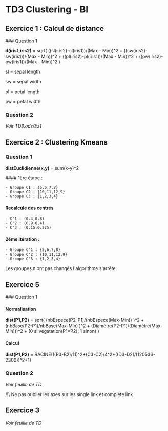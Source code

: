 # TD3 Clustering - BI

## Exercice 1 : Calcul de distance

### Question 1

__d(iris1,iris2)__ = sqrt( ((sl(iris2)-sl(iris1))/(Max - Min))^2 + ((sw(iris2)-sw(iris1))/(Max - Min))^2 + ((pl(iris2)-pl(iris1))/(Max - Min))^2 + ((pw(iris2)-pw(iris1))/(Max - Min))^2 )


sl = sepal length

sw = sepal width

pl = petal length

pw = petal width


### Question 2

*Voir TD3.ods/Ex1*

## Exercice 2 : Clustering Kmeans

### Question 1

__distEuclidienne(x,y)__ = sum(x-y)^2

#### 1ère étape :

	- Groupe C1 : {5,6,7,8}
	- Groupe C2 : {10,11,12,9}
	- Groupe C3 : {1,2,3,4}

#### Recalcule des centres
	
	- C'1 : (0.4,0.8)
	- C'2 : (0.9,0.4)
	- C'3 : (0.15,0.225)

#### 2ème itération :

	- Groupe C'1 : {5,6,7,8}
	- Groupe C'2 : {10,11,12,9}
	- Groupe C'3 : {1,2,3,4}

Les groupes n'ont pas changés l'algorithme s'arrête.

## Exercice 5

### Question 1

#### Normalisation

__dist(P1,P2)__ = sqrt( (nbEspece(P2-P1)/(nbEspece(Max-Min)) )^2 + (nbBase(P2-P1)/nbBase(Max-Min) )^2 + (Diamètre(P2-P1)/(Diamètre(Max-Min)))^2 + (0 si vegatation(P1=P2); 1 sinon) )

#### Calcul

__dist(P1,P2)__ = RACINE(((B3-B2)/11)^2+(C3-C2)/4^2+((D3-D2)/(120536-2300))^2+1)

### Question 2

*Voir feuille de TD*

/!\ Ne pas oublier les axes sur les single link et complete link

## Exercice 3

*Voir feuille de TD*
